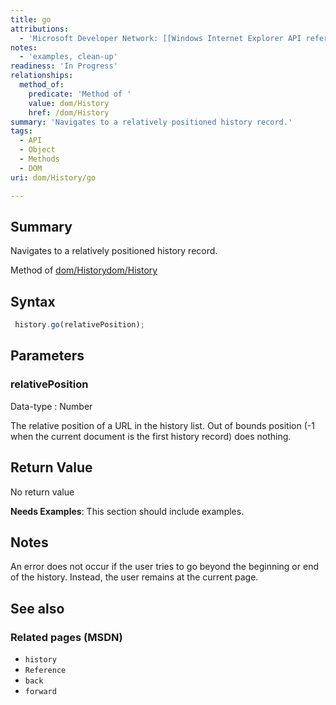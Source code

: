 ```yaml
---
title: go
attributions:
  - 'Microsoft Developer Network: [[Windows Internet Explorer API reference](http://msdn.microsoft.com/en-us/library/ie/hh828809%28v=vs.85%29.aspx) Article]'
notes:
  - 'examples, clean-up'
readiness: 'In Progress'
relationships:
  method_of:
    predicate: 'Method of '
    value: dom/History
    href: /dom/History
summary: 'Navigates to a relatively positioned history record.'
tags:
  - API
  - Object
  - Methods
  - DOM
uri: dom/History/go

---
```

## Summary

Navigates to a relatively positioned history record.

Method of [dom/History](/dom/History)[dom/History](/dom/History)

## Syntax

``` js
 history.go(relativePosition);
```

## Parameters

### relativePosition

 Data-type
:   Number

 The relative position of a URL in the history list. Out of bounds position (-1 when the current document is the first history record) does nothing.

## Return Value

No return value

**Needs Examples**: This section should include examples.

## Notes

An error does not occur if the user tries to go beyond the beginning or end of the history. Instead, the user remains at the current page.

## See also

### Related pages (MSDN)

-   `history`
-   `Reference`
-   `back`
-   `forward`
